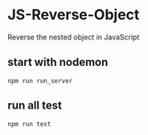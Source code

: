 # JS-Reverse-Object
Reverse the nested object in JavaScript

## start with nodemon
```shell===
npm run run_server
```
## run all test
```shell===
npm run test
```
